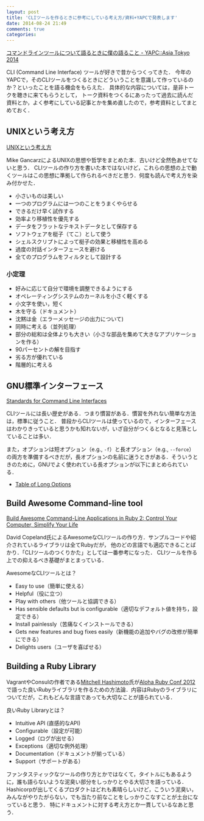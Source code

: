```yaml
---
layout: post
title: 'CLIツールを作るときに参考にしている考え方/資料+YAPCで発表します'
date: 2014-08-24 21:49
comments: true
categories:
---
```


[コマンドラインツールについて語るときに僕の語ること - YAPC::Asia Tokyo 2014](http://yapcasia.org/2014/talk/show/b49cc53a-027b-11e4-9357-07b16aeab6a4)

CLI (Command Line Interface) ツールが好きで昔からつくってきた．
今年のYAPCで，そのCLIツールをつくるときにどういうことを意識して作っているのか？といったことを語る機会をもらえた．
具体的な内容については，是非トークを聴きに来てもらうとして，
トーク資料をつくるにあったって過去に読んだ資料とか，よく参考にしている記事とかを集め直したので，参考資料としてまとめておく．

## UNIXという考え方

[UNIXという考え方](http://www.amazon.co.jp/UNIX%E3%81%A8%E3%81%84%E3%81%86%E8%80%83%E3%81%88%E6%96%B9%E2%80%95%E3%81%9D%E3%81%AE%E8%A8%AD%E8%A8%88%E6%80%9D%E6%83%B3%E3%81%A8%E5%93%B2%E5%AD%A6-Mike-Gancarz/dp/4274064069)

Mike GancarzによるUNIXの思想や哲学をまとめた本．古いけど全然色あせてないと思う．
CLIツールの作り方を書いた本ではないけど，これらの思想の上で動くツールはこの思想に準拠して作られるべきだと思う．何度も読んで考え方を染み付かせた．

- 小さいものは美しい
- 一つのプログラムには一つのことをうまくやらせる
- できるだけ早く試作する
- 効率より移植性を優先する
- データをフラットなテキストデータとして保存する
- ソフトウェアを梃子（てこ）として使う
- シェルスクリプトによって梃子の効果と移植性を高める
- 過度の対話インターフェースを避ける
- 全てのプログラムをフィルタとして設計する

### 小定理

- 好みに応じて自分で環境を調整できるようにする
- オペレーティングシステムのカーネルを小さく軽くする
- 小文字を使い，短く
- 木を守る（ドキュメント）
- 沈黙は金（エラーメッセージの出力について)
- 同時に考える（並列処理）
- 部分の総和は全体よりも大きい（小さな部品を集めて大きなアプリケーションを作る）
- 90パーセントの解を目指す
- 劣る方が優れている
- 階層的に考える

## GNU標準インターフェース

[Standards for Command Line Interfaces](https://www.gnu.org/prep/standards/html_node/Command_002dLine-Interfaces.html)

CLIツールには長い歴史がある．つまり慣習がある．慣習を外れない簡単な方法は，標準に従うこと．
普段からCLIツールは使っているので，インターフェースはわかりきっていると思うかも知れないが，いざ自分がつくるとなると見落としていることは多い．

また，オプションは短オプション（e.g., `-f`）と長オプション（e.g., `--force`）の両方を準備するべきだが，長オプションの名前に迷うときがある．そういうときのために，GNUでよく使われている長オプションが以下にまとめられている．

- [Table of Long Options](https://www.gnu.org/prep/standards/html_node/Option-Table.html#Option-Table)

##  Build Awesome Command-line tool

[Build Awesome Command-Line Applications in Ruby 2: Control Your Computer, Simplify Your Life](https://pragprog.com/book/dccar2/build-awesome-command-line-applications-in-ruby-2)

David Copeland氏によるAwesomeなCLIツールの作り方．サンプルコードや紹介されているライブラリは全てRubyだが，
他のどの言語でも適応できることばかり．「CLIツールのつくりかた」としては一番参考になった．
CLIツールを作る上での抑えるべき基礎がまとまっている．

AwesomeなCLIツールとは？

- Easy to use（簡単に使える）
- Helpful（役に立つ）
- Play with others（他ツールと協調できる）
- Has sensible defaults but is configurable（適切なデフォルト値を持ち，設定できる）
- Install painlessly（苦痛なくインストールできる）
- Gets new features and bug fixes easily（新機能の追加やバグの改修が簡単にできる）
- Delights users（ユーザを喜ばせる）


## Building a Ruby Library

<script async class="speakerdeck-embed" data-id="4fca431e928d7202ab009b70" data-ratio="1.33333333333333" src="http://speakerdeck.com/assets/embed.js"></script>

VagrantやConsulの作者である[Mitchell Hashimoto](https://github.com/mitchellh)氏が[Aloha Ruby Conf 2012](http://www.confreaks.com/events/aloharuby2012)で語った良いRubyライブラリを作るための方法論．内容はRubyのライブラリについてだが，これもどんな言語であっても大切なことが語られている．

良いRuby Libraryとは？

- Intuitive API (直感的なAPI)
- Configurable（設定が可能）
- Logged（ログが出せる）
- Exceptions（適切な例外処理）
- Documentation（ドキュメントが揃っている）
- Support（サポートがある）

ファンタスティックなツールの作り方とかではなくて，タイトルにもあるように，誰も語らないような泥臭い部分をしっかりとやる大切さを語っている．
Hashicorpが出してくるプロダクトはどれも素晴らしいけど，こういう泥臭い，みんながやりたがらない，でも当たり前なことをしっかりこなすことが土台になっていると思う．
特にドキュメントに対する考え方とか一貫しているなあと思う．
